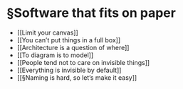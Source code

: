 # §Software that fits on paper
- [[Limit your canvas]]
- [[You can’t put things in a full box]]
- [[Architecture is a question of where]]
- [[To diagram is to model]]
- [[People tend not to care on invisible things]]
- [[Everything is invisible by default]]
- [[§Naming is hard, so let’s make it easy]]




<!-- #evergreen #outline -->

<!-- {BearID:58CEF221-47E5-4709-A901-B1FC000D4DEF-1543-0000D1F6A1A6340D} -->
